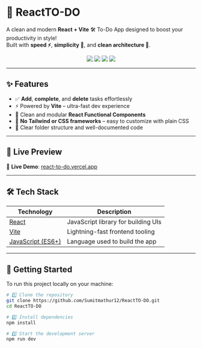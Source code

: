 # 🚀 ReactTO-DO

A clean and modern **React + Vite** 🛠️ To-Do App designed to boost your productivity in style!  
Built with **speed ⚡**, **simplicity 🧠**, and **clean architecture 🧼**.

<p align="center">
  <img src="https://img.shields.io/github/views/Sumitmathur12/ReactTO-DO?label=👀%20Project%20Views&style=for-the-badge">
  <img src="https://img.shields.io/github/stars/Sumitmathur12/ReactTO-DO?style=for-the-badge&label=⭐%20Stars">
  <img src="https://img.shields.io/github/forks/Sumitmathur12/ReactTO-DO?style=for-the-badge&label=🍴%20Forks">
  <img src="https://img.shields.io/github/license/Sumitmathur12/ReactTO-DO?style=for-the-badge&label=📄%20License">
</p>

---

## ✨ Features

- ✅ **Add**, **complete**, and **delete** tasks effortlessly  
- ⚡ Powered by **Vite** – ultra-fast dev experience  
- 🧠 Clean and modular **React Functional Components**  
- 🧼 **No Tailwind or CSS frameworks** – easy to customize with plain CSS  
- 📁 Clear folder structure and well-documented code

---

## 📸 Live Preview

🔗 **Live Demo**: [react-to-do.vercel.app](https://react-to-do-git-main-sumit-mathurs-projects.vercel.app)

<!-- You can add a screenshot below -->
<!-- ![App Screenshot](./screenshot.png) -->

---

## 🛠️ Tech Stack

| Technology | Description |
|------------|-------------|
| [React](https://reactjs.org/) | JavaScript library for building UIs |
| [Vite](https://vitejs.dev/) | Lightning-fast frontend tooling |
| [JavaScript (ES6+)](https://developer.mozilla.org/en-US/docs/Web/JavaScript) | Language used to build the app |

---

## 🚀 Getting Started

To run this project locally on your machine:

```bash
# 1️⃣ Clone the repository
git clone https://github.com/Sumitmathur12/ReactTO-DO.git
cd ReactTO-DO

# 2️⃣ Install dependencies
npm install

# 3️⃣ Start the development server
npm run dev

